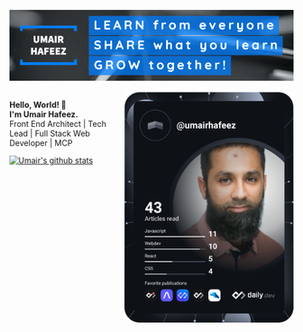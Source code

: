 [![Header](https://raw.githubusercontent.com/umairhm/umairhm/master/assets/profile-banner.png "Header")](https://umairhafeez.com/)
<br><br>
<a href="https://app.daily.dev/umairhafeez">
  <img src="https://github.com/umairhm/umairhm/blob/master/devcard.svg" align="right" width="300" alt="Umair Hafeez's Dev Card"/>
</a>
<p>
  <strong>Hello, World! 👋</strong><br>
  <strong>I'm Umair Hafeez.</strong><br>
  <span>Front End Architect | Tech Lead | Full Stack Web Developer | MCP</span>
</p>

[![Umair's github stats](https://github-readme-stats.vercel.app/api?username=umairhm&count_private=true&show_icons=true&theme=dark)](https://github.com/anuraghazra/github-readme-stats)
<!--
**umairhm/umairhm** is a ✨ _special_ ✨ repository because its `README.md` (this file) appears on your GitHub profile.

Here are some ideas to get you started:

- 🔭 I’m currently working on ...
- 🌱 I’m currently learning ...
- 👯 I’m looking to collaborate on ...
- 🤔 I’m looking for help with ...
- 💬 Ask me about ...
- 📫 How to reach me: ...
- 😄 Pronouns: ...
- ⚡ Fun fact: ...
-->

